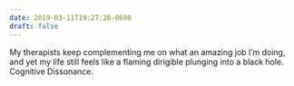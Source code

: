```yaml
---
date: 2019-03-11T19:27:20-0600
draft: false
---
```




My therapists keep complementing me on what an amazing job I’m doing, and yet my life still feels like a flaming dirigible plunging into a black hole. Cognitive Dissonance.



